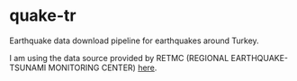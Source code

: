 # quake-tr
Earthquake data download pipeline for earthquakes around Turkey.

I am using the data source provided by RETMC (REGIONAL EARTHQUAKE-TSUNAMI MONITORING CENTER) [here](http://www.koeri.boun.edu.tr/sismo/zeqdb/default.asp).
